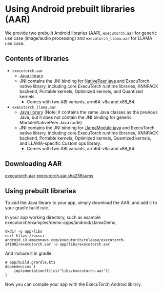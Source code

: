 # Using Android prebuilt libraries (AAR)

We provide two prebuilt Android libraries (AAR), `executorch.aar` for generic use case (image/audio processing) and `executorch_llama.aar` for LLAMA use case.

## Contents of libraries
- `executorch.aar`
  - [Java library](https://github.com/pytorch/executorch/tree/main/extension/android/src/main/java/org/pytorch/executorch)
  - JNI contains the JNI binding for [NativePeer.java](https://github.com/pytorch/executorch/blob/main/extension/android/src/main/java/org/pytorch/executorch/NativePeer.java) and ExecuTorch native library, including core ExecuTorch runtime libraries, XNNPACK backend, Portable kernels, Optimized kernels, and Quantized kernels.
    - Comes with two ABI variants, arm64-v8a and x86_64.
- `executorch_llama.aar`
  - [Java library](https://github.com/pytorch/executorch/tree/main/extension/android/src/main/java/org/pytorch/executorch) (Note: it contains the same Java classes as the previous Java, but it does not contain the JNI binding for generic Module/NativePeer Java code).
  - JNI contains the JNI binding for [LlamaModule.java](https://github.com/pytorch/executorch/blob/main/extension/android/src/main/java/org/pytorch/executorch/LlamaModule.java) and ExecuTorch native library, including core ExecuTorch runtime libraries, XNNPACK backend, Portable kernels, Optimized kernels, Quantized kernels, and LLAMA-specific Custom ops library.
    - Comes with two ABI variants, arm64-v8a and x86_64.

## Downloading AAR
[executorch.aar](https://ossci-android.s3.amazonaws.com/executorch/release/executorch-241002/executorch.aar)
[executorch.aar.sha256sums](https://ossci-android.s3.amazonaws.com/executorch/release/executorch-241002/executorch.aar.sha256sums)

## Using prebuilt libraries

To add the Java library to your app, simply download the AAR, and add it to your gradle build rule.

In your app working directory, such as example executorch/examples/demo-apps/android/LlamaDemo,
```
mkdir -p app/libs
curl https://ossci-android.s3.amazonaws.com/executorch/release/executorch-241002/executorch.aar -o app/libs/executorch.aar
```

And include it in gradle:
```
# app/build.grardle.kts
dependencies {
    implementation(files("libs/executorch.aar"))
}
```

Now you can compile your app with the ExecuTorch Android library.
